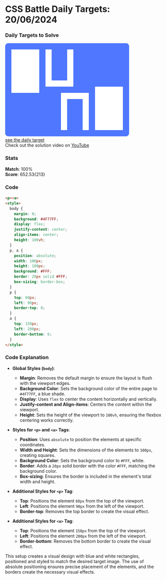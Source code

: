 # CSS Battle Daily Targets: 20/06/2024

### Daily Targets to Solve

![picture of daily target](./images/20.png)  
[see the daily target](https://cssbattle.dev/play/Tl3YqmxRHWhArpCOxu4N)  
Check out the solution video on [YouTube](https://www.youtube.com/watch?v=vcsUorU_TZY)

### Stats

**Match**: 100%  
**Score**: 652.53{213}

### Code

```html
<p><a>
<style>
  body {
    margin: 0;
    background: #4F77FF;
    display: flex;
    justify-content: center;
    align-items: center;
    height: 100vh;
  }
  p, a {
    position: absolute;
    width: 100px;
    height: 100px;
    background: #FFF;
    border: 20px solid #FFF;
    box-sizing: border-box;
  }
  p {
    top: 60px;
    left: 90px;
    border-top: 0;
  }
  a {
    top: 150px;
    left: 200px;
    border-bottom: 0;
  }
</style>
```

### Code Explanation

- **Global Styles (`body`)**:
  - **Margin**: Removes the default margin to ensure the layout is flush with the viewport edges.
  - **Background Color**: Sets the background color of the entire page to `#4F77FF`, a blue shade.
  - **Display**: Uses `flex` to center the content horizontally and vertically.
  - **Justify-content and Align-items**: Centers the content within the viewport.
  - **Height**: Sets the height of the viewport to `100vh`, ensuring the flexbox centering works correctly.

- **Styles for `<p>` and `<a>` Tags**:
  - **Position**: Uses `absolute` to position the elements at specific coordinates.
  - **Width and Height**: Sets the dimensions of the elements to `100px`, creating squares.
  - **Background Color**: Sets the background color to `#FFF`, white.
  - **Border**: Adds a `20px` solid border with the color `#FFF`, matching the background color.
  - **Box-sizing**: Ensures the border is included in the element's total width and height.

- **Additional Styles for `<p>` Tag**:
  - **Top**: Positions the element `60px` from the top of the viewport.
  - **Left**: Positions the element `90px` from the left of the viewport.
  - **Border-top**: Removes the top border to create the visual effect.

- **Additional Styles for `<a>` Tag**:
  - **Top**: Positions the element `150px` from the top of the viewport.
  - **Left**: Positions the element `200px` from the left of the viewport.
  - **Border-bottom**: Removes the bottom border to create the visual effect.

This setup creates a visual design with blue and white rectangles, positioned and styled to match the desired target image. The use of absolute positioning ensures precise placement of the elements, and the borders create the necessary visual effects.